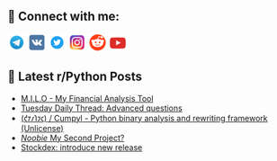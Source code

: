 ## 🔎 Connect with me:
[<img src="https://github.com/bullbesh/bullbesh/blob/main/images/Telegram.png" width="32" height="32" />](https://t.me/bullbesh)
[<img src="https://github.com/bullbesh/bullbesh/blob/main/images/VK.png" width="32" height="32" />](https://vk.com/bullbesh)
[<img src="https://github.com/bullbesh/bullbesh/blob/main/images/Twitter.png" width="32" height="32" />](https://twitter.com/bullbesh1)
[<img src="https://github.com/bullbesh/bullbesh/blob/main/images/Instagram.png" width="32" height="32" />](https://www.instagram.com/bullbesh)
[<img src="https://github.com/bullbesh/bullbesh/blob/main/images/Reddit.png" width="32" height="32" />](https://www.reddit.com/user/bullbesh)
[<img src="https://github.com/bullbesh/bullbesh/blob/main/images/YouTube.png" width="32" height="32" />](https://www.youtube.com/channel/UCtfjRs6uzgq5mfm8S06WTcg)

## 📕 Latest r/Python Posts
<!-- BLOG-POST-LIST:START -->
- [M.I.L.O - My Financial Analysis Tool](https://www.reddit.com/r/Python/comments/1mu3v7x/milo_my_financial_analysis_tool/)
- [Tuesday Daily Thread: Advanced questions](https://www.reddit.com/r/Python/comments/1mu2vyt/tuesday_daily_thread_advanced_questions/)
- [&lpar;𐑒𐑳𐑥𐑐𐑲𐑤&rpar; / Cumpyl - Python binary analysis and rewriting framework &lpar;Unlicense&rpar;](https://www.reddit.com/r/Python/comments/1mtxd3l/𐑒𐑳𐑥𐑐𐑲𐑤_cumpyl_python_binary_analysis_and/)
- [*Noobie* My Second Project?](https://www.reddit.com/r/Python/comments/1mttoh3/noobie_my_second_project/)
- [Stockdex: introduce new release](https://www.reddit.com/r/Python/comments/1mtsrl0/stockdex_introduce_new_release/)
<!-- BLOG-POST-LIST:END -->
